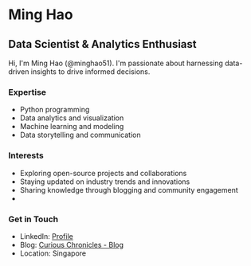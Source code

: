 # Ming Hao
## Data Scientist & Analytics Enthusiast
Hi, I'm Ming Hao (@minghao51). I'm passionate about harnessing data-driven insights to drive informed decisions.

### Expertise
- Python programming
- Data analytics and visualization
- Machine learning and modeling
- Data storytelling and communication

### Interests
- Exploring open-source projects and collaborations
- Staying updated on industry trends and innovations
- Sharing knowledge through blogging and community engagement
- 
### Get in Touch
- LinkedIn: [Profile](https://www.linkedin.com/in/ming-hao-teo-40b12256/)
- Blog: [Curious Chronicles - Blog](https://minghao51.github.io/curious_chronicles/)
- Location: Singapore


<!---
minghao51/minghao51 is a ✨ special ✨ repository because its `README.md` (this file) appears on your GitHub profile.
You can click the Preview link to take a look at your changes.
--->

